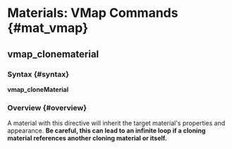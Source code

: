 # Materials: VMap Commands {#mat_vmap}
## vmap_clonematerial
### Syntax {#syntax}

**vmap_cloneMaterial <material>**

### Overview {#overview}

A material with this directive will inherit the target material's
properties and appearance. **Be careful, this can lead to an infinite
loop if a cloning material references another cloning material or
itself.**